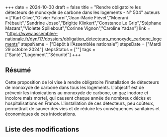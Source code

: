 +++
date = 2024-10-30
draft = false
title = "Rendre obligatoire les détecteurs de monoxyde de carbone dans les logements - N° 504"
auteurs = ["Karl Olive","Olivier Falorni","Jean-Marie Fiévet","Moerani Frébault","Sandrine Josso","Brigitte Klinkert","Constance Le Grip","Stéphane Mazars","Violette Spillebout","Corinne Vignon","Caroline Yadan"]
link = "https://www.assemblee-nationale.fr/dyn/17/dossiers/obligation_detecteurs_monoxyde_carbone_logements"
stepsName = ["Dépôt à l'Assemblée nationale"]
stepsDate = ["Mardi 29 octobre 2024"]
stepsStatus = [""]
tags = ["Santé","Logement","Sécurité"]
+++

## Résumé

Cette proposition de loi vise à rendre obligatoire l'installation de détecteurs de monoxyde de carbone dans tous les logements. L'objectif est de prévenir les intoxications au monoxyde de carbone, un gaz inodore et incolore mais mortel, qui causent chaque année de nombreux décès et hospitalisations en France. L'installation de ces détecteurs, peu coûteux, permettrait de sauver des vies et de réduire les conséquences sanitaires et économiques de ces intoxications.

## Liste des modifications


